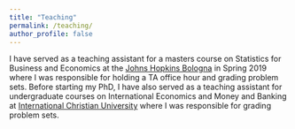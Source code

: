 ```yaml
---
title: "Teaching"
permalink: /teaching/
author_profile: false
---
```


I have served as a teaching assistant for a masters course on Statistics for Business and Economics at the <a href="https://sais.jhu.edu/sais-europe" target="_blank">Johns Hopkins Bologna</a> in Spring 2019 where I was responsible for holding a TA office hour and grading problem sets. Before starting my PhD, I have also served as a teaching assistant for undergraduate courses on International Economics and Money and Banking at <a href="https://www.icu.ac.jp/en/" target="_blank">International Christian University</a> where I was responsible for grading problem sets.
